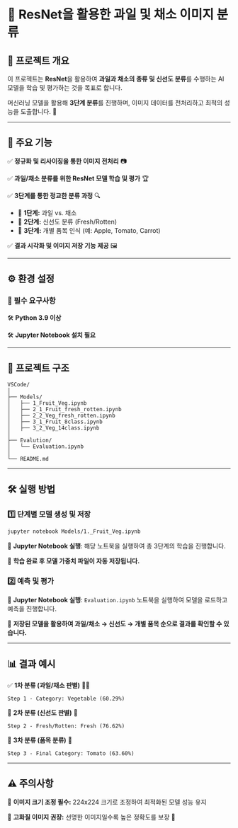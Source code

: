 # 🍎 ResNet을 활용한 과일 및 채소 이미지 분류

## 📌 프로젝트 개요

이 프로젝트는 **ResNet**을 활용하여 **과일과 채소의 종류 및 신선도 분류**를 수행하는 AI 모델을 학습 및 평가하는 것을 목표로 합니다.

머신러닝 모델을 활용해 **3단계 분류**를 진행하며, 이미지 데이터를 전처리하고 최적의 성능을 도출합니다. 🚀

---

## 🌟 주요 기능

✅ **정규화 및 리사이징을 통한 이미지 전처리** 📷

✅ **과일/채소 분류를 위한 ResNet 모델 학습 및 평가** 🏆

✅ **3단계를 통한 정교한 분류 과정** 🔍

- 🥦 **1단계:** 과일 vs. 채소
- 🍏 **2단계:** 신선도 분류 (Fresh/Rotten)
- 🍎 **3단계:** 개별 품목 인식 (예: Apple, Tomato, Carrot)

✅ **결과 시각화 및 이미지 저장 기능 제공** 🖼️

---

## ⚙️ 환경 설정

### 🔧 필수 요구사항

🛠️ **Python 3.9 이상**

🛠️ **Jupyter Notebook 설치 필요**

---

## 📂 프로젝트 구조

```
VSCode/
│
├── Models/           
│   ├── 1_Fruit_Veg.ipynb  
│   ├── 2_1_Fruit_fresh_rotten.ipynb     
│   ├── 2_2_Veg_fresh_rotten.ipynb  
│   ├── 3_1_Fruit_8class.ipynb
│   ├── 3_2_Veg_14class.ipynb   
│
├── Evalution/               
│   └── Evaluation.ipynb          
│
└── README.md        
```

---

## 🛠️ 실행 방법

### 1️⃣ 단계별 모델 생성 및 저장

```bash
jupyter notebook Models/1._Fruit_Veg.ipynb
```

🔹 **Jupyter Notebook 실행**: 해당 노트북을 실행하여 총 3단계의 학습을 진행합니다.

🔹 **학습 완료 후 모델 가중치 파일이 자동 저장됩니다.**

### 2️⃣ 예측 및 평가

🔹 **Jupyter Notebook 실행**: `Evaluation.ipynb` 노트북을 실행하여 모델을 로드하고 예측을 진행합니다.

🔹 **저장된 모델을 활용하여 과일/채소 → 신선도 → 개별 품목 순으로 결과를 확인할 수 있습니다.**

---

## 📊 결과 예시

✅ **1차 분류 (과일/채소 판별)** 🍉🥕

```plaintext
Step 1 - Category: Vegetable (60.29%)
```

🍏 **2차 분류 (신선도 판별)** 🥦

```plaintext
Step 2 - Fresh/Rotten: Fresh (76.62%)
```

🍎 **3차 분류 (품목 분류)** 🍅

```plaintext
Step 3 - Final Category: Tomato (63.60%)
```

---

## ⚠️ 주의사항

🚨 **이미지 크기 조정 필수:** 224x224 크기로 조정하여 최적화된 모델 성능 유지

🚨 **고화질 이미지 권장:** 선명한 이미지일수록 높은 정확도를 보장 🎯

